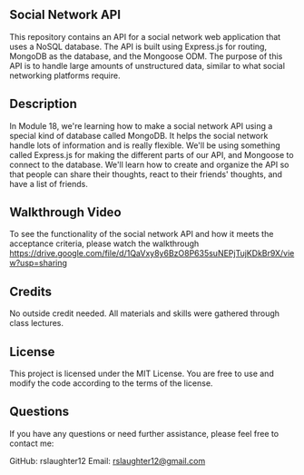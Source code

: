 ## Social Network API
This repository contains an API for a social network web application that uses a NoSQL database. The API is built using Express.js for routing, MongoDB as the database, and the Mongoose ODM. The purpose of this API is to handle large amounts of unstructured data, similar to what social networking platforms require.


## Description
In Module 18, we're learning how to make a social network API using a special kind of database called MongoDB. It helps the social network handle lots of information and is really flexible. We'll be using something called Express.js for making the different parts of our API, and Mongoose to connect to the database. We'll learn how to create and organize the API so that people can share their thoughts, react to their friends' thoughts, and have a list of friends.

## Walkthrough Video
To see the functionality of the social network API and how it meets the acceptance criteria, please watch the walkthrough https://drive.google.com/file/d/1QaVxy8y6BzO8P635suNEPjTujKDkBr9X/view?usp=sharing

## Credits
No outside credit needed. All materials and skills were gathered through class lectures. 

## License
This project is licensed under the MIT License. You are free to use and modify the code according to the terms of the license.

## Questions
If you have any questions or need further assistance, please feel free to contact me:

GitHub: rslaughter12
Email: rslaughter12@gmail.com

